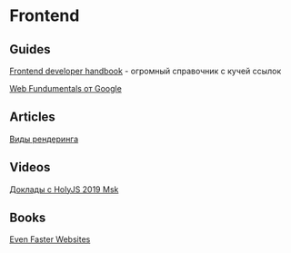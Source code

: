 # Frontend

## Guides

[Frontend developer handbook](https://frontendmasters.com/books/front-end-handbook/2019/) - огромный справочник с кучей ссылок

[Web Fundumentals от Google](https://developers.google.com/web/fundamentals)

## Articles

[Виды рендеринга](https://tproger.ru/translations/rendering-on-the-web/)

## Videos

[Доклады с HolyJS 2019 Msk](https://www.youtube.com/playlist?list=PL8sJahqnzh8KXjvw3i0bY-fCn1abQMbv8)

## Books

[Even Faster Websites](https://www.inspirit.net.in/books/html,%20css%20and%20javascript/Even%20Faster%20Websites.pdf)

